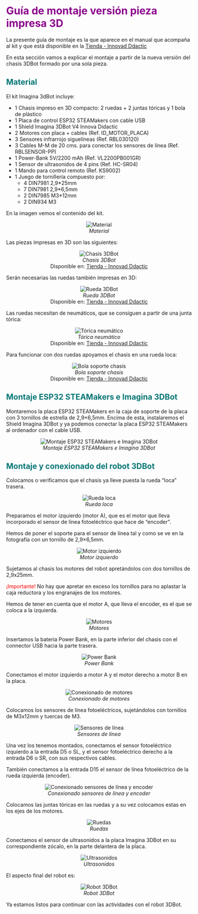 # <FONT COLOR=#8B008B>Guía de montaje versión pieza impresa 3D</font>
La presente guía de montaje es la que aparece en el manual que acompaña al kit y que está disponible en la [Tienda - Innovad Ddactic](https://shop.innovadidactic.com/es/imagina-steam-y-makers/1598-kit-imagina-arduino-3dbot-esp32-steamakers-para-arduinoblocks.html)

En esta sección vamos a explicar el montaje a partir de la nueva versión del chasis 3DBot formado por una sola pieza.

## <FONT COLOR=#007575>**Material**</font>
El kit Imagina 3dBot incluye:

* 1 Chasis impreso en 3D compacto: 2 ruedas + 2 juntas tóricas y 1 bola de plástico
* 1 Placa de control ESP32 STEAMakers con cable USB
* 1 Shield Imagina 3DBot V4 Innova Didactic
* 2 Motores con placa + cables (Ref. ID_MOTOR_PLACA)
* 3 Sensores infrarrojo siguelíneas (Ref. RBL030120)
* 3 Cables M-M de 20 cms. para conectar los sensores de línea (Ref. RBLSENSOR-PP)
* 1 Power-Bank 5V/2200 mAh (Ref. VL2200PB001GR)
* 1 Sensor de ultrasonidos de 4 pins (Ref. HC-SR04)
* 1 Mando para control remoto (Ref. KS9002)
* 1 Juego de tornillería compuesto por:
    * 4 DIN7981 2,9*25mm
    * 7 DIN7981 2,9*6,5mm
    * 2 DIN7985 M3*12mm
    * 2 DIN934 M3

En la imagen vemos el contenido del kit.

<center>

![Material](../img/3DBot/chasis_3D/material.png)  
*Material*  

</center>

Las piezas impresas en 3D son las siguientes:

<center>

![Chasis 3DBot](../img/3DBot/chasis_3D/ch_1.png)  
*Chasis 3DBot*  
Disponible en: [Tienda - Innovad Ddactic](https://shop.innovadidactic.com/es/3dbot-robotica-con-arduino-o-scratch/1633-chasis-3dbot-nueva-version-cuerpo-de-una-sola-pieza.html)

</center>

Serán necesarias las ruedas también impresas en 3D:

<center>

![Rueda 3DBot](../img/3DBot/chasis_3D/ch_2.png)  
*Rueda 3DBot*  
Disponible en: [Tienda - Innovad Ddactic](https://shop.innovadidactic.com/es/3dbot-robotica-con-arduino-o-scratch/312-rueda-3dbot.html)

</center>

Las ruedas necesitan de neumáticos, que se consiguen a partir de una junta tórica:

<center>

![Tórica neumático](../img/3DBot/chasis_3D/ch_3.png)  
*Tórica neumático*  
Disponible en: [Tienda - Innovad Ddactic](https://shop.innovadidactic.com/es/3dbot-robotica-con-arduino-o-scratch/315-torica-neumatico.html)

</center>

Para funcionar con dos ruedas apoyamos el chasis en una rueda loca:

<center>

![Bola soporte chasis](../img/3DBot/chasis_3D/ch_4.png)  
*Bola soporte chasis*  
Disponible en: [Tienda - Innovad Ddactic](https://shop.innovadidactic.com/es/3dbot-robotica-con-arduino-o-scratch/316-bola-soporte-chasis.html)

</center>

## <FONT COLOR=#007575>**Montaje ESP32 STEAMakers e Imagina 3DBot**</font>
Montaremos la placa ESP32 STEAMakers en la caja de soporte de la placa con 3 tornillos de estrella de 2,9×6,5mm. Encima de esta, instalaremos el Shield Imagina 3DBot y ya podemos conectar la placa ESP32 STEAMakers al ordenador con el cable USB.

<center>

![Montaje ESP32 STEAMakers e Imagina 3DBot](../img/3DBot/chasis_3D/ch_5.png)  
*Montaje ESP32 STEAMakers e Imagina 3DBot*  

</center>

## <FONT COLOR=#007575>**Montaje y conexionado del robot 3DBot**</font>
Colocamos o verificamos que el chasis ya lleve puesta la rueda “loca” trasera.

<center>

![Rueda loca](../img/3DBot/chasis_3D/ch_6.png)  
*Rueda loca*  

</center>

Preparamos el motor izquierdo (motor A), que es el motor que lleva incorporado el sensor de línea fotoeléctrico que hace de “encoder”.

Hemos de poner el soporte para el sensor de línea tal y como se ve en la fotografía con un tornillo de 2,9×6,5mm.

<center>

![Motor izquierdo](../img/3DBot/chasis_3D/ch_7.png)  
*Motor izquierdo*  

</center>

Sujetamos al chasis los motores del robot apretándolos con dos tornillos de 2,9x25mm. 

<FONT COLOR=#FF0000><b></b>¡Importante!</b></font> No hay que apretar en exceso los tornillos para no aplastar la caja reductora y los engranajes de los motores.

Hemos de tener en cuenta que el motor A, que lleva el encoder, es el que se coloca a la izquierda.

<center>

![Motores](../img/3DBot/chasis_3D/ch_8.png)  
*Motores*  

</center>

Insertamos la batería Power Bank, en la parte inferior del chasis con el connector USB hacia la parte trasera.

<center>

![Power Bank](../img/3DBot/chasis_3D/ch_9.png)  
*Power Bank*  

</center>

Conectamos el motor izquierdo a motor A y el motor derecho a motor B en la placa.

<center>

![Conexionado de motores](../img/3DBot/chasis_3D/ch_10.png)  
*Conexionado de motores*  

</center>

Colocamos los sensores de línea fotoeléctricos, sujetándolos con tornillos de M3x12mm y tuercas de M3.

<center>

![Sensores de línea](../img/3DBot/chasis_3D/ch_11.png)  
*Sensores de línea*  

</center>

Una vez los tenemos montados, conectamos el sensor fotoeléctrico izquierdo a la entrada D5 o SL, y el sensor fotoeléctrico derecho a la entrada D6 o SR, con sus respectivos cables.

También conectamos a la entrada D15 el sensor de línea fotoeléctrico de la rueda izquierda (encoder).

<center>

![Conexionado sensores de línea y encoder](../img/3DBot/chasis_3D/ch_12.png)  
*Conexionado sensores de línea y encoder*  

</center>

Colocamos las juntas tóricas en las ruedas y a su vez colocamos estas en los ejes de los motores.

<center>

![Ruedas](../img/3DBot/chasis_3D/ch_13.png)  
*Ruedas*  

</center>

Conectamos el sensor de ultrasonidos a la placa Imagina 3DBot en su correspondiente zócalo, en la parte delantera de la placa.

<center>

![Ultrasonidos](../img/3DBot/chasis_3D/ch_14.png)  
*Ultrasonidos*  

</center>

El aspecto final del robot es:

<center>

![Robot 3DBot](../img/3DBot/chasis_3D/ch_15.png)  
*Robot 3DBot*  

</center>

Ya estamos listos para continuar con las actividades con el robot 3DBot.
